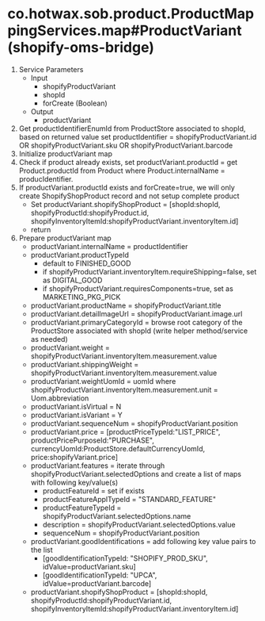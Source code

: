 # co.hotwax.sob.product.ProductMappingServices.map#ProductVariant (shopify-oms-bridge)
1. Service Parameters
    * Input
        * shopifyProductVariant
        * shopId
        * forCreate (Boolean)
    * Output
        * productVariant
2. Get productIdentifierEnumId from ProductStore associated to shopId, based on returned value set productIdentifier = shopifyProductVariant.id OR shopifyProductVariant.sku OR shopifyProductVariant.barcode
3. Initialize productVariant map
4. Check if product already exists, set productVariant.productId = get Product.productId from Product where Product.internalName = producIdentifier.
5. If productVariant.productId exists and forCreate=true, we will only create ShopifyShopProduct record and not setup complete product
    * Set productVariant.shopifyShopProduct = [shopId:shopId, shopifyProductId:shopifyProduct.id, shopifyInventoryItemId:shopifyProductVariant.inventoryItem.id]
    * return
6. Prepare productVariant map
    * productVariant.internalName = productIdentifier
    * productVariant.productTypeId
        * default to FINISHED_GOOD
        * if shopifyProductVariant.inventoryItem.requireShipping=false, set as DIGITAL_GOOD
        * if shopifyProductVariant.requiresComponents=true, set as MARKETING_PKG_PICK
    * productVariant.productName = shopifyProductVariant.title
    * productVariant.detailImageUrl = shopifyProductVariant.image.url
    * productVariant.primaryCategoryId = browse root category of the ProductStore associated with shopId (write helper method/service as needed)
    * productVariant.weight = shopifyProductVariant.inventoryItem.measurement.value
    * productVariant.shippingWeight = shopifyProductVariant.inventoryItem.measurement.value
    * productVariant.weightUomId = uomId where shopifyProductVariant.inventoryItem.measurement.unit = Uom.abbreviation
    * productVariant.isVirtual = N
    * productVariant.isVariant = Y
    * productVariant.sequenceNum = shopifyProductVariant.position
    * productVariant.price = [productPriceTypeId:"LIST_PRICE", productPricePurposeId:"PURCHASE", currencyUomId:ProductStore.defaultCurrencyUomId, price:shopifyVariant.price]
    * productVariant.features = iterate through shopifyProductVariant.selectedOptions and create a list of maps with following key/value(s)
        * productFeatureId = set if exists
        * productFeatureApplTypeId = "STANDARD_FEATURE"
        * productFeatureTypeId = shopifyProductVariant.selectedOptions.name
        * description = shopifyProductVariant.selectedOptions.value
        * sequenceNum = shopifyProductVariant.position
    * productVariant.goodIdentifications = add following key value pairs to the list
        * [goodIdentificationTypeId: "SHOPIFY_PROD_SKU", idValue=productVariant.sku]
        * [goodIdentificationTypeId: "UPCA", idValue=productVariant.barcode]
    * productVariant.shopifyShopProduct = [shopId:shopId, shopifyProductId:shopifyProductVariant.id, shopifyInventoryItemId:shopifyProductVariant.inventoryItem.id]